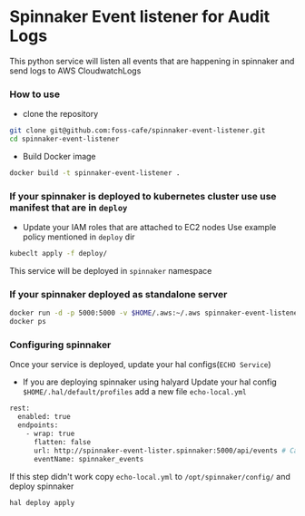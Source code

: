 # Spinnaker Event listener for Audit Logs
This python service will listen all events that are happening in spinnaker and send logs to AWS CloudwatchLogs

### How to use
- clone the repository

```bash
git clone git@github.com:foss-cafe/spinnaker-event-listener.git
cd spinnaker-event-listener
```

- Build Docker image
```bash
docker build -t spinnaker-event-listener .
```

### If your spinnaker is deployed to kubernetes cluster use use manifest that are in `deploy`
- Update your IAM roles that are attached to EC2 nodes
Use example policy mentioned in `deploy` dir

```bash
kubeclt apply -f deploy/
```
This service will be deployed in `spinnaker` namespace

### If your spinnaker deployed as standalone server
```bash
docker run -d -p 5000:5000 -v $HOME/.aws:~/.aws spinnaker-event-listener
docker ps
```

### Configuring spinnaker
Once your service is deployed, update your hal configs(`ECHO Service`)
- If you are deploying spinnaker using halyard 
Update your hal config `$HOME/.hal/default/profiles` add a new file `echo-local.yml`
```bash 
rest:
  enabled: true
  endpoints:
    - wrap: true
      flatten: false
      url: http://spinnaker-event-lister.spinnaker:5000/api/events # Can work if this deployed via Kubernetes or update the Endpoint
      eventName: spinnaker_events
```
If this step didn't work copy `echo-local.yml` to `/opt/spinnaker/config/` and deploy spinnaker
```bash
hal deploy apply
```